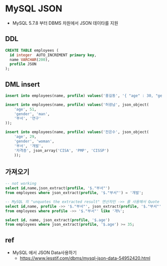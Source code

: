 # MySQL JSON
- MySQL 5.7.8 부터 DBMS 차원에서 JSON 데이타를 지원

## DDL
```sql
CREATE TABLE employees (
  id integer  AUTO_INCREMENT primary key,
  name VARCHAR(200),
  profile JSON
);
```

## DML insert
```sql
insert into employees(name, profile) values('홍길동', '{ "age" : 30, "gender" : "man", "부서": "개발" }');
```

```sql
insert into employees(name, profile) values('허광남', json_object(
    'age', 51,
    'gender', 'man',
    '부서', '연구'
));
```

```sql
insert into employees(name, profile) values('전은수', json_object(
    'age', 29,
    'gender', 'woman',
    '부서', '개발',
    '자격증', json_array('CISA', 'PMP', 'CISSP')
    ));
```

## 가져오기
```sql
-- not working
select id,name,json_extract(profile, '$."부서"')
from employees where json_extract(profile, '$."부서"') = '개발';
```

```sql
-- MySQL 의 "unquotes the extracted result" 연산자인 ->> 를 사용해서 Quote 를 제거
select id,name, profile ->> '$."부서"', json_extract(profile, '$."부서"')
from employees where profile ->> '$."부서"' like '개%';
```

```sql
select id, name, json_extract(profile, '$.age')
from employees where json_extract(profile, '$.age') >= 35;
```

## ref
- MySQL 에서 JSON Data사용하기
  * https://www.lesstif.com/dbms/mysql-json-data-54952420.html

